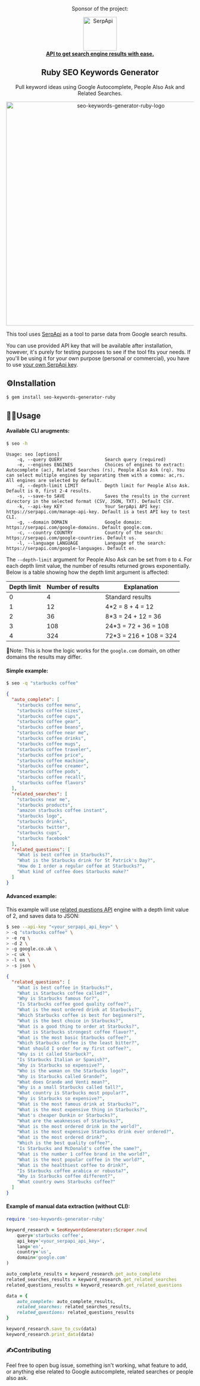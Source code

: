 <div align="center">
<p>Sponsor of the project:</p>
<div>
   <img src="https://user-images.githubusercontent.com/78694043/231375638-5bbf2989-fc7b-482a-b6fe-603d1d6d613f.svg" width="90" alt="SerpApi">
</div>
<a href="https://serpapi.com">
	<b>API to get search engine results with ease.</b>
</a>
</div>

<h2 align="center">
   Ruby SEO Keywords Generator
</h2>

<p align="center">
   Pull keyword ideas using Google Autocomplete, People Also Ask and Related Searches.
</p>

<div align="center">
   <img src="https://user-images.githubusercontent.com/78694043/233605838-0e325f18-78d2-44eb-b937-d24d5a051ce1.svg" width="600" alt="seo-keywords-generator-ruby-logo">
</div>



This tool uses [SerpApi](https://serpapi.com/) as a tool to parse data from Google search results. 

You can use provided API key that will be available after installation, however, it's purely for testing purposes to see if the tool fits your needs. If you'll be using it for your own purpose (personal or commercial), you have to use [your own SerpApi key](https://serpapi.com/manage-api-key).


## ⚙️Installation

```bash
$ gem install seo-keywords-generator-ruby
```


## 🤹‍♂️Usage

#### Available CLI arugments:

```bash
$ seo -h
```

```lang-none
Usage: seo [options]
    -q, --query QUERY                Search query (required)
    -e, --engines ENGINES            Choices of engines to extract: Autocomplete (ac), Related Searches (rs), People Also Ask (rq). You can select multiple engines by separating them with a comma: ac,rs. All engines are selected by default.
    -d, --depth-limit LIMIT          Depth limit for People Also Ask. Default is 0, first 2-4 results.
    -s, --save-to SAVE               Saves the results in the current directory in the selected format (CSV, JSON, TXT). Default CSV.
    -k, --api-key KEY                Your SerpApi API key: https://serpapi.com/manage-api-key. Default is a test API key to test CLI.
    -g, --domain DOMAIN              Google domain: https://serpapi.com/google-domains. Default google.com.
    -c, --country COUNTRY            Country of the search: https://serpapi.com/google-countries. Default us.
    -l, --language LANGUAGE          Language of the search: https://serpapi.com/google-languages. Default en.
```

The `--depth-limit` argument for People Also Ask can be set from `0` to `4`. For each depth limit value, the number of results returned grows exponentially. Below is a table showing how the depth limit argument is affected:

| Depth limit | Number of results | Explanation |
|-------------|-------------------|-------------|
| 0 | 4 | Standard results |
| 1 | 12 | 4*2 = 8 + 4 = 12 |
| 2 | 36 | 8*3 = 24 + 12 = 36 |
| 3 | 108 | 24*3 = 72 + 36 = 108 |
| 4 | 324 | 72*3 = 216 + 108 = 324 |

📌Note: This is how the logic works for the `google.com` domain, on other domains the results may differ.

#### Simple example:

```bash
$ seo -q "starbucks coffee"
```

```json
{
  "auto_complete": [
    "starbucks coffee menu",
    "starbucks coffee sizes",
    "starbucks coffee cups",
    "starbucks coffee gear",
    "starbucks coffee beans",
    "starbucks coffee near me",
    "starbucks coffee drinks",
    "starbucks coffee mugs",
    "starbucks coffee traveler",
    "starbucks coffee price",
    "starbucks coffee machine",
    "starbucks coffee creamer",
    "starbucks coffee pods",
    "starbucks coffee recall",
    "starbucks coffee flavors"
  ],
  "related_searches": [
    "starbucks near me",
    "starbucks products",
    "amazon starbucks coffee instant",
    "starbucks logo",
    "starbucks drinks",
    "starbucks twitter",
    "starbucks cups",
    "starbucks facebook"
  ],
  "related_questions": [
    "What is best coffee in Starbucks?",
    "What is the Starbucks drink for St Patrick's Day?",
    "How do I order a regular coffee at Starbucks?",
    "What kind of coffee does Starbucks make?"
  ]
}
```

#### Advanced example:

This example will use [related questions API](https://serpapi.com/related-questions) engine with a depth limit value of 2, and saves data to JSON:

```bash
$ seo --api-key "<your_serpapi_api_key>" \
> -q "starbucks coffee" \
> -e rq \
> -d 2 \
> -g google.co.uk \
> -c uk \
> -l en \
> -s json \
```

```json
{
  "related_questions": [
    "What is best coffee in Starbucks?",
    "What is Starbucks coffee called?",
    "Why is Starbucks famous for?",
    "Is Starbucks coffee good quality coffee?",
    "What is the most ordered drink at Starbucks?",
    "Which Starbucks coffee is best for beginners?",
    "What is the best choice in Starbucks?",
    "What is a good thing to order at Starbucks?",
    "What is Starbucks strongest coffee flavor?",
    "What is the most basic Starbucks coffee?",
    "Which Starbucks coffee is the least bitter?",
    "What should I order for my first coffee?",
    "Why is it called Starbuck?",
    "Is Starbucks Italian or Spanish?",
    "Why is Starbucks so expensive?",
    "Who is the woman on the Starbucks logo?",
    "Why is Starbucks called Grande?",
    "What does Grande and Venti mean?",
    "Why is a small Starbucks called tall?",
    "What country is Starbucks most popular?",
    "Why is Starbucks so expensive?",
    "What is the most famous drink at Starbucks?",
    "What is the most expensive thing in Starbucks?",
    "What's cheaper Dunkin or Starbucks?",
    "What are the weaknesses of Starbucks?",
    "What is the most ordered drink in the world?",
    "What is the most expensive Starbucks drink ever ordered?",
    "What is the most ordered drink?",
    "Which is the best quality coffee?",
    "Is Starbucks and McDonald's coffee the same?",
    "What is the number 1 coffee brand in the world?",
    "What is the most popular coffee in the world?",
    "What is the healthiest coffee to drink?",
    "Is Starbucks coffee arabica or robusta?",
    "Why is Starbucks coffee different?",
    "What country owns Starbucks coffee?"
  ]
}
```

#### Example of manual data extraction (without CLI):

```ruby
require 'seo-keywords-generator-ruby'

keyword_research = SeoKeywordsGenerator::Scraper.new(
    query='starbucks coffee',
    api_key='<your_serpapi_api_key>',
    lang='en',
    country='us',
    domain='google.com'
)

auto_complete_results = keyword_research.get_auto_complete
related_searches_results = keyword_research.get_related_searches
related_questions_results = keyword_research.get_related_questions

data = {
    auto_complete: auto_complete_results,
    related_searches: related_searches_results,
    related_questions: related_questions_results
}

keyword_research.save_to_csv(data)
keyword_research.print_data(data)
```


### ✍Contributing

Feel free to open bug issue, something isn't working, what feature to add, or anything else related to Google autocomplete, related searches or people also ask.